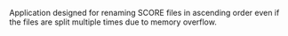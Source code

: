 Application designed for renaming SCORE files in ascending order even if the files are split multiple times due to memory overflow.